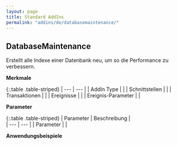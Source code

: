 ```yaml
---
layout: page
title: Standard AddIns
permalink: "addins/de/databasemaintenance/"
---
```


## DatabaseMaintenance

Erstellt alle Indexe einer Datenbank neu, um so die Performance zu verbessern.

__Merkmale__

{:.table .table-striped}
| --- | --- |
| AddIn Type |  |
| Schnittstellen |  |
| Transaktionen |  |
| Ereignisse |  |
| Ereignis-Parameter |  |


__Parameter__

{:.table .table-striped}
| Parameter | Beschreibung |                      
| --- | --- |
| Parameter |  |


__Anwendungsbeispiele__

